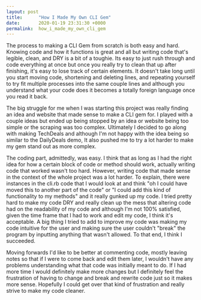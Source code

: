 ```yaml
---
layout: post
title:      "How I Made My Own CLI Gem"
date:       2020-01-19 23:31:30 +0000
permalink:  how_i_made_my_own_cli_gem
---
```



The process to making a CLI Gem from scratch is both easy and hard. Knowing code and how it functions is great and all but writing code that's legible, clean, and DRY is a bit of a toughie. Its easy to just rush through and code everything at once but once you really try to clean that up after finishing, it's easy to lose track of certain elements. It doesn't take long until you start moving code, shortening and deleting lines, and repeating yourself to try fit multiple processes into the same couple lines and although you understand what your code does it becomes a totally foreign language once you read it back.

The big struggle for me when I was starting this project was really finding an idea and website that made sense to make a CLI gem for. I played with a couple ideas but ended up being stopped by an idea or website being too simple or the scraping was too complex. Ultimately I decided to go along with making TechDeals and although I'm not happy with the idea being so similar to the DailyDeals demo, It also pushed me to try a lot harder to make my gem stand out as more complex.

The coding part, admittedly, was easy. I think that as long as I had the right idea for how a certain block of code or method should work, actually writing code that worked wasn't too hard. However, writing code that made sense in the context of the whole project was a lot harder. To explain, there were instances in the cli.rb code that I would look at and think "oh I could have moved this to another part of the code" or "I could add this kind of functionality to my methods" and it really gunked up my code. I tried pretty hard to make my code DRY and really clean up the mess that altering code had on the readability of my code and although I'm not 100% satisfied, given the time frame that I had to work and edit my code, I think it's acceptable. A big thing I tried to add to improve my code was making my code intuitive for the user and making sure the user couldn't "break" the program by inputting anything that wasn't allowed. To that end, I think I succeeded.

Moving forwards I'd like to be better at commenting code, mostly leaving notes so that if I were to come back and edit them later, I wouldn't have any problems understanding what that code was initially meant to do. If I had more time I would definitely make more changes but I definitely feel the frustration of having to change and break and rewrite code just so it makes more sense. Hopefully I could get over that kind of frustration and really strive to make my code cleaner.
